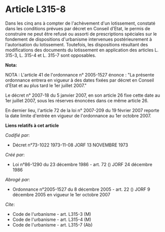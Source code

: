 # Article L315-8

Dans les cinq ans à compter de l'achèvement d'un lotissement, constaté dans les conditions prévues par décret en Conseil
d'Etat, le permis de construire ne peut être refusé ou assorti de prescriptions spéciales sur le fondement de dispositions
d'urbanisme intervenues postérieurement à l'autorisation du lotissement. Toutefois, les dispositions résultant des
modifications des documents du lotissement en application des articles L. 315-3, L. 315-4 et L. 315-7 sont opposables.

**Nota:**

NOTA : L'article 41 de l'ordonnance n° 2005-1527 énonce : "La présente ordonnance entrera en vigueur à des dates fixées par
décret en Conseil d'Etat et au plus tard le 1er juillet 2007."

Le décret n° 2007-18 du 5 janvier 2007, en son article 26 fixe cette date au 1er juillet 2007, sous les réserves énoncées
dans ce même article 26.

En dernier lieu, l'article 72 de la loi n° 2007-209 du 19 février 2007 reporte la date limite d'entrée en vigueur de
l'ordonnance au 1er octobre 2007.

**Liens relatifs à cet article**

_Codifié par_:

  - Décret n°73-1022 1973-11-08 JORF 13 NOVEMBRE 1973

_Créé par_:

  - Loi n°86-1290 du 23 décembre 1986 - art. 72 () JORF 24 décembre 1986

_Abrogé par_:

  - Ordonnance n°2005-1527 du 8 décembre 2005 - art. 22 () JORF 9 décembre 2005 en vigueur le 1er octobre 2007

_Cite_:

  - Code de l'urbanisme - art. L315-3 (M)
  - Code de l'urbanisme - art. L315-4 (M)
  - Code de l'urbanisme - art. L315-7 (Ab)
